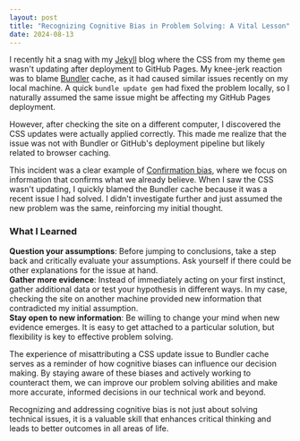 ```yaml
---
layout: post
title: "Recognizing Cognitive Bias in Problem Solving: A Vital Lesson"
date: 2024-08-13
---
```


I recently hit a snag with my [Jekyll](https://jekyllrb.com/) blog where the CSS from my theme `gem` wasn't updating after deployment to GitHub Pages. My knee-jerk reaction was to blame [Bundler](https://bundler.io/) cache, as it had caused similar issues recently on my local machine. A quick `bundle update gem` had fixed the problem locally, so I naturally assumed the same issue might be affecting my GitHub Pages deployment.

However, after checking the site on a different computer, I discovered the CSS updates were actually applied correctly. This made me realize that the issue was not with Bundler or GitHub's deployment pipeline but likely related to browser caching.

This incident was a clear example of [Confirmation bias](https://en.wikipedia.org/wiki/Confirmation_bias), where we focus on information that confirms what we already believe. When I saw the CSS wasn't updating, I quickly blamed the Bundler cache because it was a recent issue I had solved. I didn't investigate further and just assumed the new problem was the same, reinforcing my initial thought.

### What I Learned
**Question your assumptions**: Before jumping to conclusions, take a step back and critically evaluate your assumptions. Ask yourself if there could be other explanations for the issue at hand. <br/>
**Gather more evidence**: Instead of immediately acting on your first instinct, gather additional data or test your hypothesis in different ways. In my case, checking the site on another machine provided new information that contradicted my initial assumption. <br/>
**Stay open to new information**: Be willing to change your mind when new evidence emerges. It is easy to get attached to a particular solution, but flexibility is key to effective problem solving.


The experience of misattributing a CSS update issue to Bundler cache serves as a reminder of how cognitive biases can influence our decision making. By staying aware of these biases and actively working to counteract them, we can improve our problem solving abilities and make more accurate, informed decisions in our technical work and beyond.

Recognizing and addressing cognitive bias is not just about solving technical issues, it is a valuable skill that enhances critical thinking and leads to better outcomes in all areas of life.